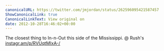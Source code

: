 ```yaml
---
canonicalURL: https://twitter.com/jmjordan/status/262596095421587457
ShowCanonicalLink: true
CanonicalLinkText: View original on
date: 2012-10-28T16:46:02+00:00
---
```

The closest thing to In-n-Out this side of the Mississippi. @ Rush's [instagr.am/p/RVUqtMIxA-/](http://instagr.am/p/RVUqtMIxA-/)